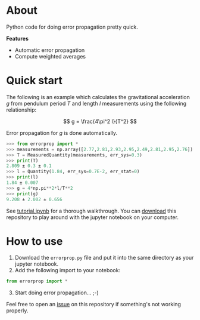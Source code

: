 # About

Python code for doing error propagation pretty quick.

**Features**
* Automatic error propagation
* Compute weighted averages

# Quick start

The following is an example which calculates the gravitational acceleration $g$ from pendulum period $T$ and length $l$ measurements using the following relationship:

$$
g = \frac{4\pi^2 l}{T^2}
$$

Error propagation for $g$ is done automatically. 

```python
>>> from errorprop import *
>>> measurements = np.array([2.77,2.81,2.93,2.95,2.49,2.81,2.95,2.76])
>>> T = MeasuredQuantity(measurements, err_sys=0.3)
>>> print(T)
2.809 ± 0.3 ± 0.1
>>> l = Quantity(1.84, err_sys=0.7E-2, err_stat=0)
>>> print(l)
1.84 ± 0.007
>>> g = 4*np.pi**2*l/T**2
>>> print(g)
9.208 ± 2.002 ± 0.656
```

See [tutorial.ipynb](https://github.com/mikenoethiger/errorprop/blob/master/tutorial.ipynb) for a thorough walkthrough.
You can [download](https://github.com/mikenoethiger/errorprop/archive/refs/heads/master.zip) this repository to play around with the jupyter notebook on your computer.

# How to use

1. Download the `errorprop.py` file and put it into the same directory as your jupyter notebook.
2. Add the following import to your notebook:
```python
from errorprop import *
```
3. Start doing error propagation... ;-)

Feel free to open an [issue](https://github.com/mikenoethiger/errorprop/issues) on this repository if something's not working properly.